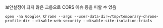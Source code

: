 보안설정이 되지 않은 크롬으로 CORS 이슈 등을 피할 수 있음

```
open -na Google\ Chrome --args --user-data-dir=/tmp/temporary-chrome-profile-dir --disable-web-security --disable-site-isolation-trials
```
